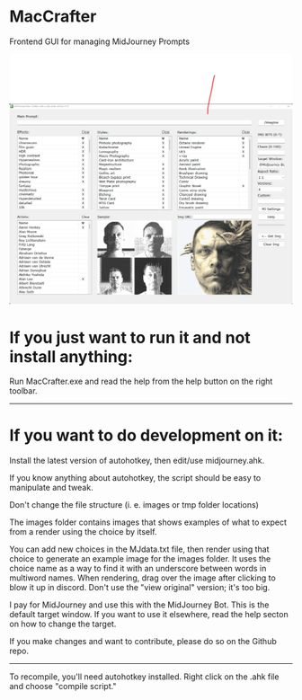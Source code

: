 # MacCrafter
Frontend GUI for managing MidJourney Prompts 

![screenshot](/screenshot.png)

# If you just want to run it and not install anything:

Run MacCrafter.exe and read the help from the help button on the right toolbar.

------------------------------------------------------

# If you want to do development on it:

Install the latest version of autohotkey, then edit/use midjourney.ahk.

If you know anything about autohotkey, the script should be easy to manipulate and tweak.

Don't change the file structure (i. e. images or tmp folder locations)

The images folder contains images that shows examples of what to expect from a render using the choice by itself.

You can add new choices in the MJdata.txt file, then render using that choice to generate an example image for the images folder. It uses the choice name as a way to find it with an underscore between words in multiword names. When rendering, drag over the image after clicking to blow it up in discord. Don't use the "view original" version; it's too big. 

I pay for MidJourney and use this with the MidJourney Bot. This is the default target window. If you want to use it elsewhere, read the help secton on how to change the target.

If you make changes and want to contribute, please do so on the Github repo. 

------------------------------------------------------

To recompile, you'll need autohotkey installed. Right click on the .ahk file and choose "compile script."
